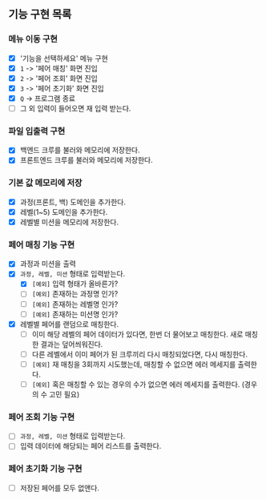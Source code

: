## 기능 구현 목록

### 메뉴 이동 구현

- [x] '기능을 선택하세요' 메뉴 구현
- [x] `1` -> '페어 매칭' 화면 진입
- [x] `2` -> '페어 조회' 화면 진입
- [x] `3` -> '페어 초기화' 화면 진입
- [x] `Q` -> 프로그램 종료
- [ ] 그 외 입력이 들어오면 재 입력 받는다.

### 파일 입출력 구현

- [x] 백엔드 크루를 불러와 메모리에 저장한다.
- [x] 프론트엔드 크루를 불러와 메모리에 저장한다.

### 기본 값 메모리에 저장

- [x] 과정(프론트, 백) 도메인을 추가한다.
- [x] 레벨(1~5) 도메인을 추가한다.
- [x] 레벨별 미션을 메모리에 저장한다.

### 페어 매칭 기능 구현

- [x] 과정과 미션을 출력
- [x] `과정, 레벨, 미션` 형태로 입력받는다.
  - [x] `[예외]` 입력 형태가 올바른가?
  - [ ] `[예외]` 존재하는 과정명 인가?
  - [ ] `[예외]` 존재하는 레벨명 인가?
  - [ ] `[예외]` 존재하는 미션명 인가?
- [x] 레벨별 페어를 랜덤으로 매칭한다.
  - [ ] 이미 해당 레벨의 페어 데이터가 있다면, 한번 더 물어보고 매칭한다. 새로 매칭한 결과는 덮어씌워진다.
  - [ ] 다른 레벨에서 이미 페어가 된 크루끼리 다시 매칭되었다면, 다시 매칭한다.
  - [ ] `[예외]` 재 매칭을 3회까지 시도했는데, 매칭할 수 없으면 에러 메세지를 출력한다.
  - [ ] `[예외]` 혹은 매칭할 수 있는 경우의 수가 없으면 에러 메세지를 출력한다. (경우의 수 고민 필요)

### 페어 조회 기능 구현

- [ ] `과정, 레벨, 미션` 형태로 입력받는다.
- [ ] 입력 데이터에 해당되는 페어 리스트를 출력한다.

### 페어 초기화 기능 구현

- [ ] 저장된 페어를 모두 없앤다.
